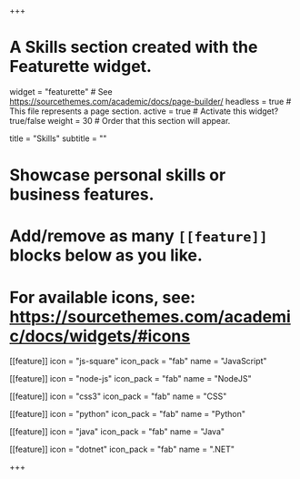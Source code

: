 +++
# A Skills section created with the Featurette widget.
widget = "featurette"  # See https://sourcethemes.com/academic/docs/page-builder/
headless = true  # This file represents a page section.
active = true  # Activate this widget? true/false
weight = 30  # Order that this section will appear.

title = "Skills"
subtitle = ""

# Showcase personal skills or business features.
# 
# Add/remove as many `[[feature]]` blocks below as you like.
# 
# For available icons, see: https://sourcethemes.com/academic/docs/widgets/#icons

[[feature]]
  icon = "js-square"
  icon_pack = "fab"
  name = "JavaScript"

[[feature]]
  icon = "node-js"
  icon_pack = "fab"
  name = "NodeJS"
  
[[feature]]
  icon = "css3"
  icon_pack = "fab"
  name = "CSS"
  
[[feature]]
  icon = "python"
  icon_pack = "fab"
  name = "Python"

[[feature]]
  icon = "java"
  icon_pack = "fab"
  name = "Java"

[[feature]]
  icon = "dotnet"
  icon_pack = "fab"
  name = ".NET"

+++
